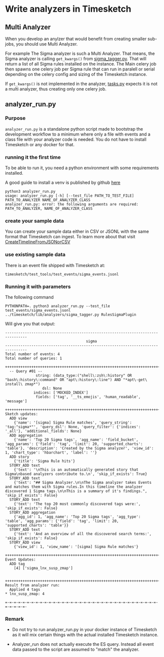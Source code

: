 # Write analyzers in Timesketch

## Multi Analyzer

When you develop an anylzer that would benefit from creating smaller sub-jobs, you should use Multi Analyzer.

For example The Sigma analyzer is such a Multi Analyzer. That means, the Sigma analyzer is calling `get_kwargs()` from [sigma_tagger.py](https://github.com/google/timesketch/blob/master/timesketch/lib/analyzers/sigma_tagger.py). That will return a list of all Sigma rules installed on the instance. The Main celery job then spawns one celery job per Sigma rule that can run in paralell or serial depending on the celery config and sizing of the Timesketch instance.

If `get_kwargs()` is not implemented in the analyzer, [tasks.py](https://github.com/google/timesketch/blob/master/timesketch/lib/tasks.py) expects it is not a multi analyzer, thus creating only one celery job.

## analyzer_run.py

### Purpose

`analyzer_run.py` is a standalone python script made to bootstrap the
development workflow to a minimum where only a file with events and
a class file with your analyzer code is needed.
You do not have to install Timesketch or any docker for that.

### running it the first time

To be able to run it, you need a python environment with some requirements
installed.

A good guide to install a venv is published by github
[here](https://uoa-eresearch.github.io/eresearch-cookbook/recipe/2014/11/26/python-virtual-env/)

```
python3 analyzer_run.py
usage: analyzer_run.py [-h] [--test_file PATH_TO_TEST_FILE] PATH_TO_ANALYZER NAME_OF_ANALYZER_CLASS
analyzer_run.py: error: the following arguments are required: PATH_TO_ANALYZER, NAME_OF_ANALYZER_CLASS
```

### create your sample data

You can create your sample data either in CSV or JSONL with the same format
that Timesketch can ingest. To learn more about that visit
[CreateTimelineFromJSONorCSV](/guides/user/import-from-json-csv/)

### use existing sample data

There is an event file shipped with Timesketch at:

```
timesketch/test_tools/test_events/sigma_events.jsonl
```

### Running it with parameters

The following command

```
PYTHONPATH=. python3 analyzer_run.py --test_file test_events/sigma_events.jsonl ../timesketch/lib/analyzers/sigma_tagger.py RulesSigmaPlugin
```

Will give you that output:

```
--------------------------------------------------------------------------------
                                     sigma
--------------------------------------------------------------------------------
Total number of events: 4
Total number of queries: 1

++++++++++++++++++++++++++++++++++++++++++++++++++++++++++++++++++++++++++++++++
  -- Query #01 --
              string: (data_type:("shell\:zsh\:history" OR "bash\:history\:command" OR "apt\:history\:line") AND "*apt\-get\ install\ zmap*")
                 dsl: None
             indices: ['MOCKED_INDEX']
              fields: ['tag', '__ts_emojis', 'human_readable', 'message']

++++++++++++++++++++++++++++++++++++++++++++++++++++++++++++++++++++++++++++++++
Sketch updates:
  ADD view
	{'name': '[sigma] Sigma Rule matches', 'query_string': 'tag:"sigma*"', 'query_dsl': None, 'query_filter': {'indices': '_all'}, 'additional_fields': None}
  ADD aggregation
	{'name': 'Top 20 Sigma tags', 'agg_name': 'field_bucket', 'agg_params': {'field': 'tag', 'limit': 20, 'supported_charts': 'table'}, 'description': 'Created by the Sigma analyzer', 'view_id': 1, 'chart_type': 'hbarchart', 'label': ''}
  ADD story
	{'title': 'Sigma Rule hits'}
  STORY_ADD text
	{'text': '\nThis is an automatically generated story that Sigma\nbased analyzers contribute to.\n', 'skip_if_exists': True}
  STORY_ADD text
	{'text': "## Sigma Analyzer.\n\nThe Sigma analyzer takes Events and matches them with Sigma rules.In this timeline the analyzer discovered 1 Sigma tags.\n\nThis is a summary of it's findings.", 'skip_if_exists': False}
  STORY_ADD text
	{'text': 'The top 20 most commonly discovered tags were:', 'skip_if_exists': False}
  STORY_ADD aggregation
	{'agg_id': 1, 'agg_name': 'Top 20 Sigma tags', 'agg_type': 'table', 'agg_params': {'field': 'tag', 'limit': 20, 'supported_charts': 'table'}}
  STORY_ADD text
	{'text': 'And an overview of all the discovered search terms:', 'skip_if_exists': False}
  STORY_ADD view
	{'view_id': 1, 'view_name': '[sigma] Sigma Rule matches'}

++++++++++++++++++++++++++++++++++++++++++++++++++++++++++++++++++++++++++++++++
Event Updates:
  ADD tag
	[4] ['sigma_lnx_susp_zmap']


++++++++++++++++++++++++++++++++++++++++++++++++++++++++++++++++++++++++++++++++
Result from analyzer run:
  Applied 4 tags
* lnx_susp_zmap: 4

=-=-=-=-=-=-=-=-=-=-=-=-=-=-=-=-=-=-=-=-=-=-=-=-=-=-=-=-=-=-=-=-=-=-=-=-=-=-=-=-
```

### Remark

- Do not try to run analyzer_run.py in your docker instance of Timesketch
  as it will mix certain things with the actual installed Timesketch instance.

- Analyzer_run does not actually execute the ES query. Instead all event data
  passed to the script are assumed to "match" the analyzer.
